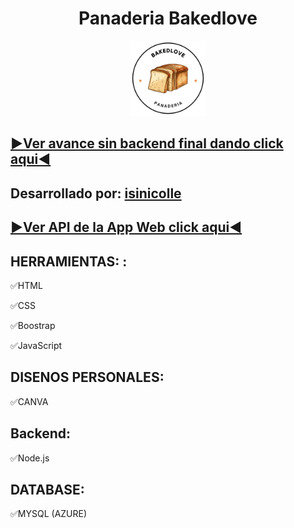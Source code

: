 <h1 align="center">Panaderia Bakedlove</h1>

<div align="center"><p><a href="https://isiszapata2001.github.io/"><img src="https://github.com/isinicolle/Panaderia_Bakedlove/blob/main/assets/img/logo_panaderia%20(300%C2%A0%C3%97%C2%A0300%C2%A0px).png" height="120" width="auto" alt="Pagina Panaderia Bakedlove"></a></p></div>

## [▶Ver avance sin backend final dando click aqui◀](https://isiszapata2001.github.io/) 

## <span align="center">Desarrollado por: [isinicolle](https://github.com/isinicolle)</span>

## [▶Ver API de la App Web click aqui◀](https://github.com/isinicolle/Node.js_APIRESTPanaderiaBakedlove)


## HERRAMIENTAS: : 

✅HTML

✅CSS

✅Boostrap

✅JavaScript


## DISENOS PERSONALES: 

✅CANVA

## Backend: 

✅Node.js

## DATABASE: 

✅MYSQL (AZURE)


